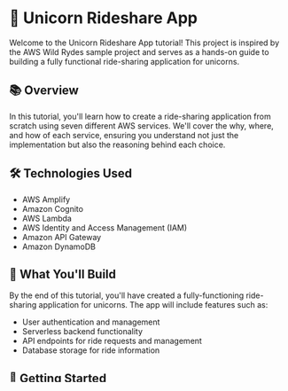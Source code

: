 # 🦄 Unicorn Rideshare App

Welcome to the Unicorn Rideshare App tutorial! This project is inspired by the AWS Wild Rydes sample project and serves as a hands-on guide to building a fully functional ride-sharing application for unicorns.

## 📚 Overview

In this tutorial, you'll learn how to create a ride-sharing application from scratch using seven different AWS services. We'll cover the why, where, and how of each service, ensuring you understand not just the implementation but also the reasoning behind each choice.

## 🛠️ Technologies Used

- AWS Amplify
- Amazon Cognito
- AWS Lambda
- AWS Identity and Access Management (IAM)
- Amazon API Gateway
- Amazon DynamoDB

## 🎯 What You'll Build

By the end of this tutorial, you'll have created a fully-functioning ride-sharing application for unicorns. The app will include features such as:

- User authentication and management
- Serverless backend functionality
- API endpoints for ride requests and management
- Database storage for ride information

## 🚀 Getting Started

To begin your journey in building this magical unicorn ride-sharing app, make sure you have:

1. An AWS account
2. Basic knowledge of web development
3. Enthusiasm for learning cloud services!

Follow along with the step-by-step instructions in each section to build out your application using the various AWS services.

## 📘 Tutorial Sections

1. Setting up the project with AWS Amplify
2. Implementing user authentication with Amazon Cognito
3. Creating serverless functions with AWS Lambda
4. Managing permissions with IAM
5. Building API endpoints with Amazon API Gateway
6. Storing and retrieving data with Amazon DynamoDB
7. Putting it all together: The complete Unicorn Rideshare App

## 🤝 Contributing

Feel free to fork this project, submit PRs, and suggest improvements. Let's make unicorn ride-sharing a reality together!

## 📄 License

This project is licensed under the MIT License - see the [LICENSE.md](LICENSE.md) file for details.

## 🙏 Acknowledgments

- Inspired by the AWS Wild Rydes sample project
- Thanks to all the mythical creatures who made this possible

